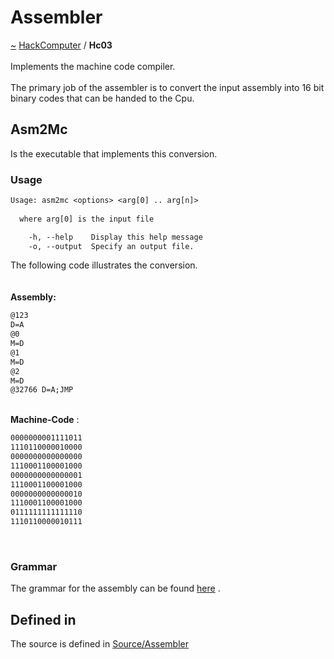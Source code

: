 <a id="assembler"></a>
<h1>Assembler</h1>
<a id="a01570"></a>
<a href="https://github.com/CharlesCarley/HackComputer#~">~</a>
<a href="index.md#index">HackComputer</a>
<span class="inline-text">/</span>
<span class="bold-text"><b>Hc03</b></span>
<br/>
<br/>
<span class="inline-text">Implements the machine code compiler.</span>
<br/>
<br/>
<span class="inline-text">
 The primary job of the assembler is to convert the input assembly into 16 bit binary codes that can be handed to the Cpu.</span>
<a id="a01570_1hc03asm2mc"></a>
<a id="asm2mc"></a>
<h2>Asm2Mc</h2>
<span class="inline-text">Is the executable that implements this conversion.</span>
<a id="a01570_1hc03asm2mcusage"></a>
<a id="usage"></a>
<h3>Usage</h3>

```txt
Usage: asm2mc <options> <arg[0] .. arg[n]>
  
  where arg[0] is the input file

    -h, --help    Display this help message
    -o, --output  Specify an output file.
```
<span class="inline-text">The following code illustrates the conversion. </span>
<br/>
<br/>
<br/>
<span class="bold-text"><b>Assembly:</b></span>

```txt
@123
D=A
@0
M=D
@1
M=D
@2
M=D
@32766 D=A;JMP
```
<br/>
<span class="bold-text"><b>Machine-Code</b></span>
<span class="inline-text">:</span>
<br/>

```txt
0000000001111011
1110110000010000
0000000000000000
1110001100001000
0000000000000001
1110001100001000
0000000000000010
1110001100001000
0111111111111110
1110110000010111
```
<br/>
<a id="a01570_1hc03asmgrammar"></a>
<a id="grammar"></a>
<h3>Grammar</h3>
<span class="inline-text">The grammar for the assembly can be found </span>
<a href="../../Source/Assembler/ASM.grm#here">here</a>
<span class="inline-text">.</span>
<br/>
<a id="a01570_1hc03defined"></a>
<a id="defined-in"></a>
<h2>Defined in</h2>
<span class="inline-text">The source is defined in </span>
<a href="../../Source/Assembler#source-assembler">Source/Assembler</a>
<br/>
</div>
</div>
</body>
</html>
